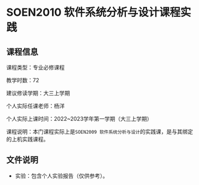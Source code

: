 # SOEN2010 软件系统分析与设计课程实践

## 课程信息

课程类型：专业必修课程

教学时数：72

建议修读学期：大三上学期

个人实际任课老师：杨洋

个人实际上课时间：2022~2023学年第一学期（大三上学期）

课程说明：本门课程实际上是`SOEN2009 软件系统分析与设计`的实践课，是与其绑定的上机实践课程。

## 文件说明

- 实验：包含个人实验报告（仅供参考）。

